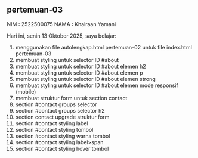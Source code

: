 ﻿## pertemuan-03
NIM : 2522500075
NAMA : Khairaan Yamani

Hari ini, senin 13 Oktober 2025, saya belajar:
<ol>
  <li>menggunakan file autolengkap.html pertemuan-02 untuk file index.html pertemuan-03</li>
  <li>membuat styling untuk selector ID #about</li>
  <li>membuat styling untuk selector ID #about elemen h2</li>
  <li>membuat styling untuk selector ID #about elemen p</li>
  <li>membuat styling untuk selector ID #about elemen strong</li>
  <li>membuat styling untuk selector ID #about elemen mode responsif (mobile)</li>
  <li>membuat struktur form untuk section contact</li>
  <li>section #contact groups selector</li>
  <li>section #contact groups selector h2</li>
  <li>section contact upgrade struktur form</li>
  <li>section #contact styling label</li>
  <li>section #contact styling tombol</li>
  <li>section #contact styling warna tombol</li>
  <li>section #contact styling label>span</li>
  <li>section #contact styling hover tombol</li>


<ol>
